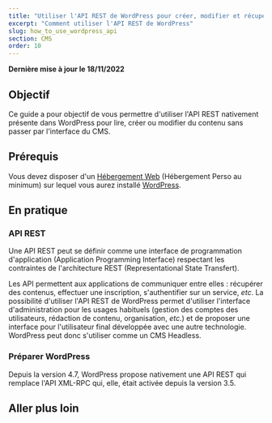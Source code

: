 ```yaml
---
title: "Utiliser l'API REST de WordPress pour créer, modifier et récupérer des contenus"
excerpt: "Comment utiliser l'API REST de WordPress"
slug: how_to_use_wordpress_api
section: CMS
order: 10
---
```


**Dernière mise à jour le 18/11/2022**

## Objectif

Ce guide a pour objectif de vous permettre d'utiliser l'API REST nativement présente dans WordPress pour lire, créer ou modifier du contenu sans passer par l'interface du CMS.

## Prérequis

Vous devez disposer d'un [Hébergement Web](https://www.ovhcloud.com/fr/web-hosting/) (Hébergement Perso au minimum) sur lequel vous aurez installé [WordPress](https://docs.ovh.com/fr/hosting/modules-en-1-clic/).

## En pratique

### API REST

Une API REST peut se définir comme une interface de programmation d'application (Application Programming Interface) respectant les contraintes de l'architecture REST (Representational State Transfert).

Les API permettent aux applications de communiquer entre elles : récupérer des contenus, effectuer une inscription, s'authentifier sur un service, _etc._
La possibilité d'utiliser l'API REST de WordPress permet d'utiliser l'interface d'administration pour les usages habituels (gestion des comptes des utilisateurs, rédaction de contenu, organisation, _etc._) et de proposer une interface pour l'utilisateur final développée avec une autre technologie. WordPress peut donc s'utiliser comme un CMS Headless.

### Préparer WordPress

Depuis la version 4.7, WordPress propose nativement une API REST qui remplace l'API XML-RPC qui, elle, était activée depuis la version 3.5.

## Aller plus loin
